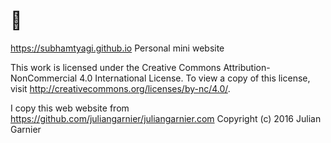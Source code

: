 # 👋
 https://subhamtyagi.github.io
 Personal mini website

 This work is licensed under the Creative Commons Attribution-NonCommercial 4.0 International License. To view a copy of this license, visit http://creativecommons.org/licenses/by-nc/4.0/.

I copy this web website from https://github.com/juliangarnier/juliangarnier.com
 Copyright (c) 2016 Julian Garnier
